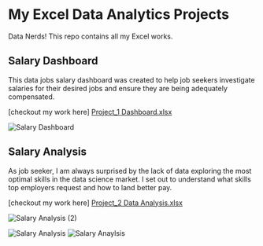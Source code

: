 # My Excel Data Analytics Projects

Data Nerds! This repo contains all my Excel works.

## Salary Dashboard
This data jobs salary dashboard was created to help job seekers investigate salaries for their desired jobs and ensure they are being adequately compensated. 

[checkout my work here] [Project_1 Dashboard.xlsx](https://github.com/user-attachments/files/20944623/Project_1.Dashboard.xlsx)

![Salary Dashboard](https://github.com/user-attachments/assets/dc8facaf-24f3-41c1-8985-5c5baa9e9a72)

## Salary Analysis
As job seeker, I am always surprised by the lack of data exploring the most optimal skills in the data science market. I set out to understand what skills top employers request and how to land better pay.

[checkout my work here] [Project_2 Data Analysis.xlsx](https://github.com/user-attachments/files/20944436/Project_2.Analysis.xlsx)

![Salary Analysis (2)](https://github.com/user-attachments/assets/fda6b9e5-8ba7-45ff-bfb1-fe522aabff39)

![Salary Analysis](https://github.com/user-attachments/assets/49dcc49b-42c2-45f3-900c-5d4c9dbdaa12)
![Salary Anaylsis](https://github.com/user-attachments/assets/7318c105-37be-4857-b268-cdbf98ec6c6e)
